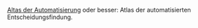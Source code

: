 [Altas der Automatisierung](https://atlas.algorithmwatch.org/report) oder besser: Atlas der automatisierten Entscheidungsfindung.
